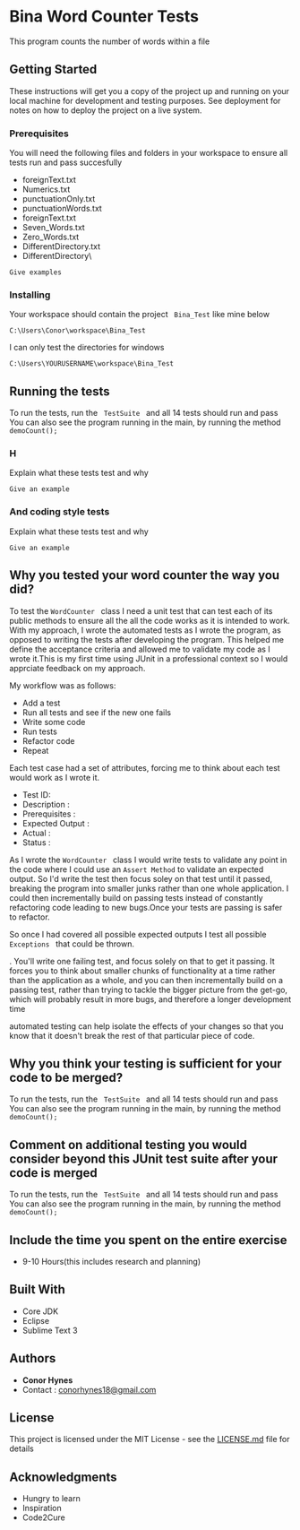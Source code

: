 # Bina Word Counter Tests

This program counts the number of words within a file

## Getting Started

These instructions will get you a copy of the project up and running on your local machine for development and testing purposes. See deployment for notes on how to deploy the project on a live system.

### Prerequisites

You will need the following files and folders in your workspace to ensure all tests run and pass succesfully
* foreignText.txt
* Numerics.txt
* punctuationOnly.txt
* punctuationWords.txt
* foreignText.txt
* Seven_Words.txt
* Zero_Words.txt
* DifferentDirectory.txt
* DifferentDirectory\ 


```
Give examples
```

### Installing

Your workspace should contain the project ``` Bina_Test```  like mine below

```
C:\Users\Conor\workspace\Bina_Test
```

I can only test the directories for windows 

```
C:\Users\YOURUSERNAME\workspace\Bina_Test
```



## Running the tests

To run the tests, run the ```  TestSuite  ``` and all 14 tests should run and pass
You can also see the program running in the main, by running the method ``` demoCount(); ```

### H

Explain what these tests test and why

```
Give an example
```

### And coding style tests

Explain what these tests test and why

```
Give an example
```
## Why you tested your word counter the way you did?
To test the  ``` WordCounter  ``` class I need a unit test that can test each of its public methods to ensure all the all the code works as it is intended to work. With my approach, I wrote the automated  tests as I wrote the program, as opposed to writing the tests after developing the program. This helped me define the acceptance criteria and allowed me to validate my code as I wrote it.This is my first time using JUnit in a professional context so I would apprciate  feedback on my approach.

My workflow was as follows:
* Add a test
* Run all tests and see if the new one fails
* Write some code
* Run tests
* Refactor code
* Repeat

Each test case had a set of attributes, forcing me to think about each test would work as I wrote it.
*  Test ID: 
*  Description : 
*  Prerequisites : 
*  Expected Output : 
*  Actual : 
*  Status :

As I wrote the  ``` WordCounter  ```  class I would write tests to validate any point in the code where I could use an ```Assert Method```  to validate an expected output.  So I'd write the test then focus soley on that test until it passed, breaking the program into smaller junks rather than one whole application. I could then incrementally build on passing tests  instead of constantly refactoring code leading to new bugs.Once your tests are passing is safer to refactor.

So once I had covered all possible expected outputs I test all possible  ``` Exceptions  ```  that could be thrown. 


. You'll write one failing test, and focus solely on that to get it passing. It forces you to think about smaller chunks of functionality at a time rather than the application as a whole, and you can then incrementally build on a passing test, rather than trying to tackle the bigger picture from the get-go, which will probably result in more bugs, and therefore a longer development time


automated testing can help isolate the effects of your changes so that you know that it doesn't break the rest of that particular piece of code.

## Why you think your testing is sufficient for your code to be merged?
To run the tests, run the ```  TestSuite  ``` and all 14 tests should run and pass
You can also see the program running in the main, by running the method ``` demoCount(); ```

## Comment on additional testing you would consider beyond this JUnit test suite after your code is merged
To run the tests, run the ```  TestSuite  ``` and all 14 tests should run and pass
You can also see the program running in the main, by running the method ``` demoCount(); ```

## Include the time you spent on the entire exercise 
* 9-10 Hours(this includes research and planning)

## Built With

* Core JDK
* Eclipse
* Sublime Text 3



## Authors

* **Conor Hynes** 
* Contact : conorhynes18@gmail.com

## License

This project is licensed under the MIT License - see the [LICENSE.md](LICENSE.md) file for details

## Acknowledgments

* Hungry to learn
* Inspiration
* Code2Cure

